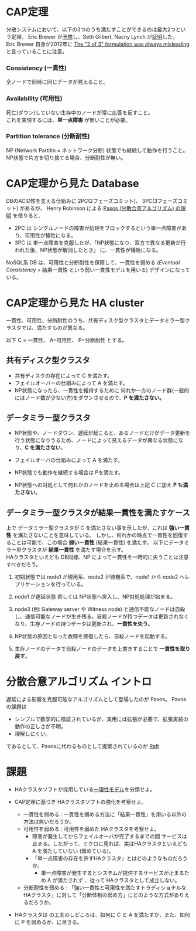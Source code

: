 # CAP定理

分散システムにおいて、以下の3つのうち満たすことができるのは最大2つという定理。
Eric Brewer が[予想][1]し、Seth Gilbert, Nacny Lynch が[証明][2]した。  
Eric Brewer 自身が2012年に [The "2 of 3" formulation was always misleading ][6] と言っていることに注意。

### Consistency (一貫性)

全ノードで同時に同じデータが見えること。

### Availability (可用性)

死亡(ダウン)していない生存中のノードが常に応答を反すこと。  
これを実現するには、**単一点障害** が無いことが必要。

### Partition tolerance (分断耐性)

NP (Network Partitin = ネットワーク分断) 状態でも継続して動作を行うこと。  
NP状態で片方を切り捨てる場合、分断耐性が無い。

# CAP定理から見た Database

DBのACID性を支える仕組みに 2PC(2フェーズコミット)、 3PC(3フェーズコミット) があるが、
Henry Robinson による [Paxos (分散合意アルゴリズム) の説明][3] を借りると、

- 2PC は シングルノードの障害が処理をブロックするという単一点障害があり、可用性が犠牲になる。
- 3PC は 単一点障害を克服したが、「NP状態になり、双方で異なる更新が行われた後、NP状態が解消したとき」 に、一貫性が犠牲になる。

NoSQL系 DB は、可用性と分断耐性を保障して、一貫性を弱める
(*Eventual Consistency* = 結果一貫性 という弱い一貫性モデルを用いる)
デザインになっている。

# CAP定理から見た HA cluster

一貫性、可用性、分断耐性のうち、共有ディスク型クラスタとデータミラー型クラスタでは、満たすものが異なる。

以下 C = 一貫性、 A=可用性、 P=分断耐性 とする。

## 共有ディスク型クラスタ

- 共有ディスクの存在によって C を満たす。
- フェイルオーバーの仕組みによって A を満たす。
- NP状態になったら、一貫性を維持するために 何れか一方のノード群(一般的にはノード数が少ない方)をダウンさせるので、**P を満たさない。**

## データミラー型クラスタ

- NP状態や、ノードダウン、遅延が起こると、あるノードだけがデータ更新を行う状態になりうるため、ノードによって見えるデータが異なる状態になり、**C を満たさない**。
- フェイルオーバの仕組みによって A を満たす。
- NP状態でも動作を継続する場合は Pを満たす。

- NP状態への対処として何れかのノードを止める場合は上記 C に加え **P も満たさない**。

## データミラー型クラスタが結果一貫性を満たすケース
上で データミラー型クラスタが C を満たさない事を示したが、これは **強い一貫性** を満たさないことを意味している。
しかし、何れかの時点で一貫性を回復することは可能で、この場合 **弱い一貫性** (結果一貫性) を満たす。
以下にデータミラー型クラスタが **結果一貫性** を満たす場合を示す。  
HAクラスタといえども DB同様、NP によって一貫性を一時的に失うことは注意すべきだろう。

1. 初期状態では node1 が現用系、node2 が待機系で、node1 から node2 へレプリケーションを行っている。

2. node1 が遅延状態 若しくは NP状態へ突入し、NP対処処理が始まる。

3. node3 (例: Gateway server や Witness node) と通信不能なノードは自殺し、通信可能なノードが生き残る。自殺ノードが持つデータは更新されなくなり、生存ノードの持つデータは更新され、**一貫性を失う**。

4. NP状態の原因となった故障を修復したら、自殺ノードを起動する。

5. 生存ノードのデータで自殺ノードのデータを上書きすることで **一貫性を取り戻す**。


# 分散合意アルゴリズム イントロ

遅延による影響を克服可能なアルゴリズムとして登場したのが Paxos。 Paxosの課題は

- シンプルで数学的に検証されているが、実用には拡張が必要で、拡張実装の動作の正しさが不明。
- 理解しにくい。

であるとして、Paxosに代わるものとして提案されているのが [Raft][5]

# 課題
- HAクラスタソフトが採用している[一環性モデル][4]を分類せよ。

- CAP定理に基づき HAクラスタソフトの強化を考察せよ。
	- 一貫性を弱める   : 一貫性を弱める方法に「結果一貫性」を用いる以外の方法は無いだろうか。
	- 可用性を弱める   : 可用性を弱めた HAクラスタを考察せよ。
		-  障害が発生してからフェイルオーバが完了するまでの間 サービスは止まる。したがって、ミクロに見れば、実はHAクラスタといえども A を満たしていない (弱めている)。
		- 「単一点障害の存在を許すHAクラスタ」とはどのようなものだろうか。
			- 単一点障害が発生するとシステムが提供するサービスが止まるため A が満たされず 、従って HAクラスタとして成立しない。
	- 分断耐性を弱める : 「強い一貫性と可用性を満たすトラディショナルなHAクラスタ」に対して「分断体制の弱め方」にどのような方式がありえるだろうか。

- HAクラスタは の工夫のしどころは、如何に C と A を満たすか、また、如何に P を弱めるか、に尽きる。


[1]: http://www.cs.berkeley.edu/~brewer/cs262b-2004/PODC-keynote.pdf
[2]: http://lpd.epfl.ch/sgilbert/pubs/BrewersConjecture-SigAct.pdf
[3]: http://the-paper-trail.org/blog/consensus-protocols-paxos/
[4]: http://ossforum.jp/node/840
[5]: https://ramcloud.stanford.edu/wiki/download/attachments/11370504/raft.pdf
[6]: http://www.infoq.com/articles/cap-twelve-years-later-how-the-rules-have-changed
